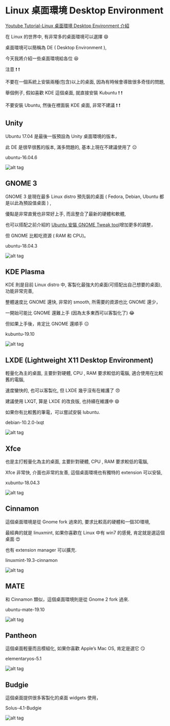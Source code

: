 # Linux 桌面環境 Desktop Environment

[Youtube Tutorial-Linux 桌面環境 Desktop Environment 介紹](https://youtu.be/1fFti7WKaHg)

在 Linux 的世界中, 有非常多的桌面環境可以選擇 :smile:

桌面環境可以簡稱為 DE ( Desktop Environment ),

今天我將介紹一些桌面環境給各位 :satisfied:

注意 :exclamation: :exclamation:

不要在一個系統上安裝兩種(包含)以上的桌面, 因為有時候會導致很多奇怪的問題,

舉個例子, 假如喜歡 KDE 這個桌面,  就直接安裝 Kubuntu :exclamation: :exclamation:

不要安裝 Ubuntu, 然後在裡面裝 KDE 桌面, 非常不建議 :exclamation: :exclamation:

## Unity

Ubuntu 17.04 是最後一版預設為 Unity 桌面環境的版本，

此 DE 是很早很舊的版本, 滿多問題的, 基本上現在不建議使用了 :neutral_face:

ubuntu-16.04.6

![alt tag](https://i.imgur.com/3si4EPz.png)

## GNOME 3

GNOME 3 是現在最多 Linux distro 預先裝的桌面 ( Fedora, Debian, Ubuntu 都是以此為預設值桌面 ) ,

優點是非常直覺也非常好上手, 而且整合了最新的硬體和軟體,

也可以搭配之前介紹的 [Ubuntu 安裝 GNOME Tweak tool](https://github.com/twtrubiks/linux-note/tree/master/gnome-tweaks)增加更多的調整，

但 GNOME 比較吃資源 ( RAM 和 CPU)。

ubuntu-18.04.3

![alt tag](https://i.imgur.com/H8IItz3.png)

## KDE Plasma

KDE 則是目前 Linux distro 中, 客製化最強大的桌面(可搭配出自己想要的桌面), 功能非常完善,

整體速度比 GNOME 還快, 非常的 smooth, 所需要的資源也比 GNOME 還少，

一開始可能比 GNOME 還難上手 (因為太多東西可以客製化了) :joy:

但如果上手後，肯定比 GNOME 還順手 :neutral_face:

kubuntu-19.10

![alt tag](https://i.imgur.com/WkkiKmr.png)

## LXDE (Lightweight X11 Desktop Environment)

輕量化為主的桌面, 主要針對硬體, CPU , RAM 要求較低的電腦, 適合使用在比較舊的電腦,

速度蠻快的, 也可以客製化, 但 LXDE 幾乎沒有在維護了 :angry:

建議使用 LXQT, 算是 LXDE 的改良版, 也持續在維護中 :smile:

如果你有比較舊的筆電，可以嘗試安裝 lubuntu.

debian-10.2.0-lxqt

![alt tag](https://i.imgur.com/gA4FzaG.png)

## Xfce

也是主打輕量化為主的桌面, 主要針對硬體, CPU , RAM 要求較低的電腦,

Xfce 非常快, 介面也非常的友善, 這個桌面環境也有獨特的 extension 可以安裝,

xubuntu-18.04.3

![alt tag](https://i.imgur.com/5hUp18u.png)

## Cinnamon

這個桌面環境是從 Gnome fork 過來的, 要求比較高的硬體和一個3D環境,

最經典的就是 linuxmint, 如果你喜歡在 Linux 中有 win7 的感覺, 肯定就是選這個桌面 :heart_eyes:

也有 extension manager 可以擴充.

linuxmint-19.3-cinnamon

![alt tag](https://i.imgur.com/f2ilJ8G.png)

## MATE

和 Cinnamon 類似，這個桌面環境則是從 Gnome 2 fork 過來.

ubuntu-mate-19.10

![alt tag](https://i.imgur.com/nng8unl.png)

## Pantheon

這個桌面輕量而且模組化, 如果你喜歡 Apple’s Mac OS, 肯定是選它 :smirk:

elementaryos-5.1

![alt tag](https://i.imgur.com/dKB9S9V.png)

## Budgie

這個桌面提供很多客製化的桌面 widgets 使用，

Solus-4.1-Budgie

![alt tag](https://i.imgur.com/FBWtqVP.png)
